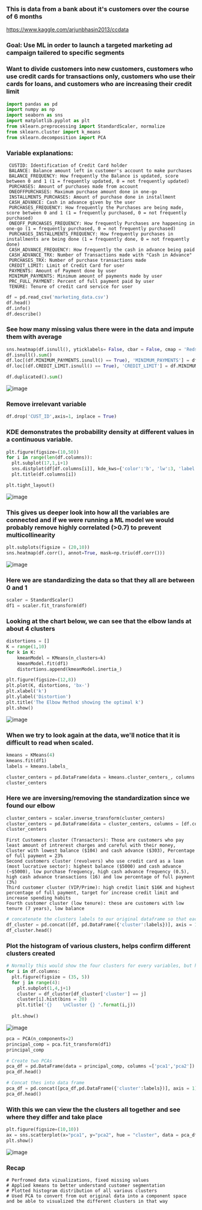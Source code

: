 ### This is data from a bank about it's customers over the course of 6 months
https://www.kaggle.com/arjunbhasin2013/ccdata
### Goal: Use ML in order to launch a targeted marketing ad campaign tailered to specific segments
### Want to divide customers into new customers, customers who use credit cards for transactions only, customers who use their cards for loans, and customers who are increasing their credit limit

```python
import pandas as pd
import numpy as np
import seaborn as sns
import matplotlib.pyplot as plt
from sklearn.preprocessing import StandardScaler, normalize
from sklearn.cluster import k_means
from sklearn.decomposition import PCA
```

### Variable explanations:
```
 CUSTID: Identification of Credit Card holder 
 BALANCE: Balance amount left in customer's account to make purchases
 BALANCE_FREQUENCY: How frequently the Balance is updated, score between 0 and 1 (1 = frequently updated, 0 = not frequently updated)
 PURCHASES: Amount of purchases made from account
 ONEOFFPURCHASES: Maximum purchase amount done in one-go
 INSTALLMENTS_PURCHASES: Amount of purchase done in installment
 CASH_ADVANCE: Cash in advance given by the user
 PURCHASES_FREQUENCY: How frequently the Purchases are being made, score between 0 and 1 (1 = frequently purchased, 0 = not frequently purchased)
 ONEOFF_PURCHASES_FREQUENCY: How frequently Purchases are happening in one-go (1 = frequently purchased, 0 = not frequently purchased)
 PURCHASES_INSTALLMENTS_FREQUENCY: How frequently purchases in installments are being done (1 = frequently done, 0 = not frequently done)
 CASH_ADVANCE_FREQUENCY: How frequently the cash in advance being paid
 CASH_ADVANCE_TRX: Number of Transactions made with "Cash in Advance"
 PURCHASES_TRX: Number of purchase transactions made
 CREDIT_LIMIT: Limit of Credit Card for user
 PAYMENTS: Amount of Payment done by user
 MINIMUM_PAYMENTS: Minimum amount of payments made by user  
 PRC_FULL_PAYMENT: Percent of full payment paid by user
 TENURE: Tenure of credit card service for user
```
```python
df = pd.read_csv('marketing_data.csv')
df.head()
df.info()
df.describe()
```
### See how many missing valus there were in the data and impute them with average
```python
sns.heatmap(df.isnull(), yticklabels= False, cbar = False, cmap = 'Reds')
df.isnull().sum()
df.loc[(df.MINIMUM_PAYMENTS.isnull() == True), 'MINIMUM_PAYMENTS'] = df.MINIMUM_PAYMENTS.mean()
df.loc[(df.CREDIT_LIMIT.isnull() == True), 'CREDIT_LIMIT'] = df.MINIMUM_PAYMENTS.mean()

df.duplicated().sum()
```
![image](https://user-images.githubusercontent.com/86034623/132415948-28c9be85-4e4a-4eec-913f-d16d49928f23.png)

### Remove irrelevant variable
```python
df.drop('CUST_ID',axis=1, inplace = True)
```
### KDE demonstrates the probability density at different values in a continuous variable.
```python
plt.figure(figsize=(10,50))
for i in range(len(df.columns)):
  plt.subplot(17,1,i+1)
  sns.distplot(df[df.columns[i]], kde_kws={'color':'b', 'lw':3, 'label':'KDE','bw':0.1}, hist_kws={'color':'g'})
  plt.title(df.columns[i])

plt.tight_layout()
```
![image](https://user-images.githubusercontent.com/86034623/132416048-c4bee91a-ace6-48c7-ba34-694160cbdbd6.png)

### This gives us deeper look into how all the variables are connected and if we were running a ML model we would probably remove highly correlated (>0.7) to prevent multicollinearity
```python
plt.subplots(figsize = (20,10))
sns.heatmap(df.corr(), annot=True, mask=np.triu(df.corr()))
```
![image](https://user-images.githubusercontent.com/86034623/132416110-bfb3a813-287f-4e34-b9de-7d5c211aed88.png)

### Here we are standardizing the data so that they all are between 0 and 1
```python
scaler = StandardScaler()
df1 = scaler.fit_transform(df)
```
### Looking at the chart below, we can see that the elbow lands at about 4 clusters
```python
distortions = []
K = range(1,10)
for k in K:
    kmeanModel = KMeans(n_clusters=k)
    kmeanModel.fit(df1)
    distortions.append(kmeanModel.inertia_)

plt.figure(figsize=(12,8))
plt.plot(K, distortions, 'bx-')
plt.xlabel('k')
plt.ylabel('Distortion')
plt.title('The Elbow Method showing the optimal k')
plt.show()
```
![image](https://user-images.githubusercontent.com/86034623/132415789-298341dd-b7c1-4bee-b880-bbaed67cbb8d.png)

### When we try to look again at the data, we'll notice that it is difficult to read when scaled.
```python
kmeans = KMeans(4)
kmeans.fit(df1)
labels = kmeans.labels_

cluster_centers = pd.DataFrame(data = kmeans.cluster_centers_, columns = [df.columns])
cluster_centers
```
### Here we are inversing/removing the standardization since we found our elbow
```python
cluster_centers = scaler.inverse_transform(cluster_centers)
cluster_centers = pd.DataFrame(data = cluster_centers, columns = [df.columns])
cluster_centers
```
```
First Customers cluster (Transactors): Those are customers who pay least amount of intrerest charges and careful with their money, Cluster with lowest balance ($104) and cash advance ($303), Percentage of full payment = 23%
Second customers cluster (revolvers) who use credit card as a loan (most lucrative sector): highest balance ($5000) and cash advance (~$5000), low purchase frequency, high cash advance frequency (0.5), high cash advance transactions (16) and low percentage of full payment (3%)
Third customer cluster (VIP/Prime): high credit limit $16K and highest percentage of full payment, target for increase credit limit and increase spending habits
Fourth customer cluster (low tenure): these are customers with low tenure (7 years), low balance 
```
```python
# concatenate the clusters labels to our original dataframe so that each row has an associated cluster they fit into
df_cluster = pd.concat([df, pd.DataFrame({'cluster':labels})], axis = 1)
df_cluster.head()
```


### Plot the histogram of various clusters, helps confirm different clusters created
```python
# Normally this would show the four clusters for every variables, but here we only look at one
for i in df.columns:
  plt.figure(figsize = (35, 5))
  for j in range(4):
    plt.subplot(1,4,j+1)
    cluster = df_cluster[df_cluster['cluster'] == j]
    cluster[i].hist(bins = 20)
    plt.title('{}    \nCluster {} '.format(i,j))
  
  plt.show()
```
![image](https://user-images.githubusercontent.com/86034623/132416553-61a81d28-bfd6-4089-91a5-c02151b5ee09.png)

```python
pca = PCA(n_components=2)
principal_comp = pca.fit_transform(df1)
principal_comp

# Create two PCAs
pca_df = pd.DataFrame(data = principal_comp, columns =['pca1','pca2'])
pca_df.head()

# Concat thes into data frame
pca_df = pd.concat([pca_df,pd.DataFrame({'cluster':labels})], axis = 1)
pca_df.head()
```

### With this we can view the the clusters all together and see where they differ and take place
```python
plt.figure(figsize=(10,10))
ax = sns.scatterplot(x="pca1", y="pca2", hue = "cluster", data = pca_df, palette =['red','green','blue','purple'])
plt.show()
```
![image](https://user-images.githubusercontent.com/86034623/132416977-965e1591-2e5c-4996-82fd-6b279ac5730e.png)

### Recap
```
# Perfromed data vizualizations, fixed missing values
# Applied kmeans to better understand customer segmentation
# Plotted histogram distribution of all various clusters
# Used PCA to convert from out original data into a component space and be able to visualized the different clusters in that way
```
